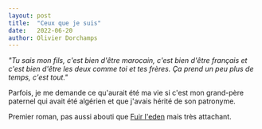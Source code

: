 ```yaml
---
layout: post
title:  "Ceux que je suis"
date:   2022-06-20
author: Olivier Dorchamps
---
```

_"Tu sais mon fils, c'est bien d'être marocain, c'est bien d'être français et c'est bien d'être les deux comme toi et tes frères. Ça prend un peu plus de temps, c'est tout."_
<!--more-->

Parfois, je me demande ce qu'aurait été ma vie si c'est mon grand-père paternel qui avait été algérien et que j'avais hérité de son patronyme.

Premier roman, pas aussi abouti que [Fuir l'eden](/livre/fuir-l-eden/) mais très attachant.